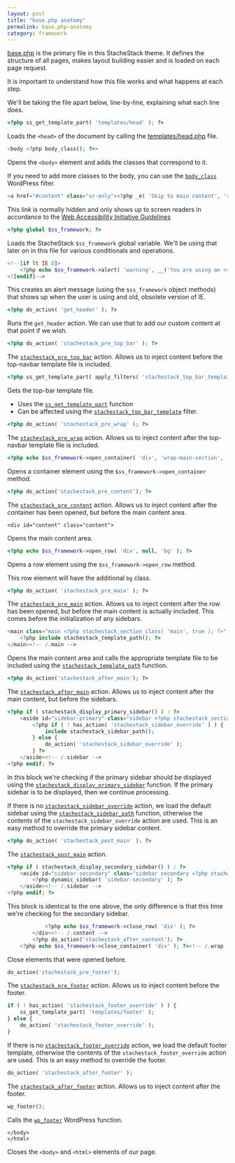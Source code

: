 ```yaml
---
layout: post
title: "base.php anatomy"
permalink: base.php-anatomy
category: framework
---
```


[base.php](https://github.com/StacheStack/StacheStack/blob/master/base.php) is the primary file in this StacheStack theme.
It defines the structure of all pages, makes layout building easier and is loaded on each page request.

It is important to understand how this file works and what happens at each step.

We'll be taking the file apart below, line-by-line, explaining what each line does.


```php
<?php ss_get_template_part( 'templates/head' ); ?>
```
Loads the `<head>` of the document by calling the [templates/head.php](https://github.com/StacheStack/StacheStack/blob/master/templates/head.php) file.

```php
<body <?php body_class(); ?>>
```
Opens the `<body>` element and adds the classes that correspond to it.

If you need to add more classes to the body, you can use the [`body_class`](https://codex.wordpress.org/Plugin_API/Filter_Reference/body_class) WordPress filter.

```php
<a href="#content" class="sr-only"><?php _e( 'Skip to main content', 'stachestack' ); ?></a>
```
This link is normally hidden and only shows up to screen readers in accordance to the [Web Accessibility Initiative Guidelines](http://www.w3.org/WAI/guid-tech.html)

```php
<?php global $ss_framework; ?>
```
Loads the StacheStack `$ss_framework` global variable.
We'll be using that later on in this file for various conditionals and operations.

```php
<!--[if lt IE 8]>
	<?php echo $ss_framework->alert( 'warning', __('You are using an <strong>outdated</strong> browser. Please <a href="http://browsehappy.com/">upgrade your browser</a> to improve your experience.', 'stachestack') ); ?>
<![endif]-->
```
This creates an alert message (using the `$ss_framework` object methods) that shows up when the user is using and old, obsolete version of IE.

```php
<?php do_action( 'get_header' ); ?>
```
Runs the `get_header` action.
We can use that to add our custom content at that point if we wish.

```php
<?php do_action( 'stachestack_pre_top_bar' ); ?>
```
The [`stachestack_pre_top_bar`](/actions/stachestack_pre_top_bar/) action.
Allows us to inject content before the top-navbar template file is included.

```php
<?php ss_get_template_part( apply_filters( 'stachestack_top_bar_template', 'templates/top-bar' ) ); ?>
```
Gets the top-bar template file.

* Uses the [`ss_get_template_part`](/functions/ss_get_template_part/) function
* Can be affected using the [`stachestack_top_bar_template`](/filters/stachestack_top_bar_template/) filter.

```php
<?php do_action( 'stachestack_pre_wrap' ); ?>
```
The [`stachestack_pre_wrap`](/actions/stachestack_pre_wrap/) action.
Allows us to inject content after the top-navbar template file is included.

```php
<?php echo $ss_framework->open_container( 'div', 'wrap-main-section', 'wrap main-section' ); ?>
```
Opens a container element using the `$ss_framework->open_container` method.

```php
<?php do_action('stachestack_pre_content'); ?>
```
The [`stachestack_pre_content`](/actions/stachestack_pre_content/) action.
Allows us to inject content after the container has been opened, but before the main content area.


```
<div id="content" class="content">
```
Opens the main content area.

```php
<?php echo $ss_framework->open_row( 'div', null, 'bg' ); ?>
```
Opens a row element using the `$ss_framework->open_row` method.

This row element will have the additional `bg` class.

```php
<?php do_action( 'stachestack_pre_main' ); ?>
```
The [`stachestack_pre_main`](/actions/stachestack_pre_main/) action.
Allows us to inject content after the row has been opened, but before the main content is actually included.
This comes before the initialization of any sidebars.

```php
<main class="main <?php stachestack_section_class( 'main', true ); ?>" <?php if ( is_home() ) { echo 'id="home-blog"'; } ?> role="main">
	<?php include stachestack_template_path(); ?>
</main><!-- /.main -->
```
Opens the main content area and calls the appropriate template file to be included using the [`stachestack_template_path`](/functions/stachestack_template_path/) function.

```php
<?php do_action('stachestack_after_main'); ?>
```
The [`stachestack_after_main`](/actions/stachestack_after_main/) action.
Allows us to inject content after the main content, but before the sidebars.

```php
<?php if ( stachestack_display_primary_sidebar() ) : ?>
	<aside id="sidebar-primary" class="sidebar <?php stachestack_section_class( 'primary', true ); ?>" role="complementary">
		<?php if ( ! has_action( 'stachestack_sidebar_override' ) ) {
			include stachestack_sidebar_path();
		} else {
			do_action( 'stachestack_sidebar_override' );
		} ?>
	</aside><!-- /.sidebar -->
<?php endif; ?>
```
In this block we're checking if the primary sidebar should be displayed using the [`stachestack_display_primary_sidebar`](/functions/stachestack_display_primary_sidebar) function.
If the primary sidebar is to be displayed, then we continue processing.

If there is no [`stachestack_sidebar_override`](/actions/stachestack_sidebar_override/) action, we load the default sidebar using the [`stachestack_sidebar_path`](/functions/stachestack_sidebar_override) function, otherwise the contents of the `stachestack_sidebar_override` action are used. This is an easy method to override the primary sidebar content.

```php
<?php do_action( 'stachestack_post_main' ); ?>
```
The [`stachestack_post_main`](/actions/stachestack_post_main/) action.

```php
<?php if ( stachestack_display_secondary_sidebar() ) : ?>
	<aside id="sidebar-secondary" class="sidebar secondary <?php stachestack_section_class( 'secondary', true ); ?>" role="complementary">
		<?php dynamic_sidebar( 'sidebar-secondary' ); ?>
	</aside><!-- /.sidebar -->
<?php endif; ?>
```
This block is identical to the one above, the only difference is that this time we're checking for the secondary sidebar.

```php
			<?php echo $ss_framework->close_row( 'div' ); ?>
		</div><!-- /.content -->
		<?php do_action('stachestack_after_content'); ?>
	<?php echo $ss_framework->close_container( 'div' ); ?><!-- /.wrap -->
```

Close elements that were opened before.

```php
do_action('stachestack_pre_footer');
```
The [`stachestack_pre_footer`](/actions/stachestack_pre_footer/) action.
Allows us to inject content before the footer.

```php
if ( ! has_action( 'stachestack_footer_override' ) ) {
	ss_get_template_part( 'templates/footer' );
} else {
	do_action( 'stachestack_footer_override' );
}
```
If there is no [`stachestack_footer_override`](/actions/stachestack_footer_override/) action, we load the default footer template, otherwise the contents of the `stachestack_footer_override` action are used. This is an easy method to override the footer.

```php
do_action( 'stachestack_after_footer' );
```
The [`stachestack_after_footer`](/actions/stachestack_after_footer/) action.
Allows us to inject content after the footer.

```php
wp_footer();
```
Calls the [`wp_footer`](http://codex.wordpress.org/Function_Reference/wp_footer) WordPress function.

```
</body>
</html>
```
Closes the `<body>` and `<html>` elements of our page.